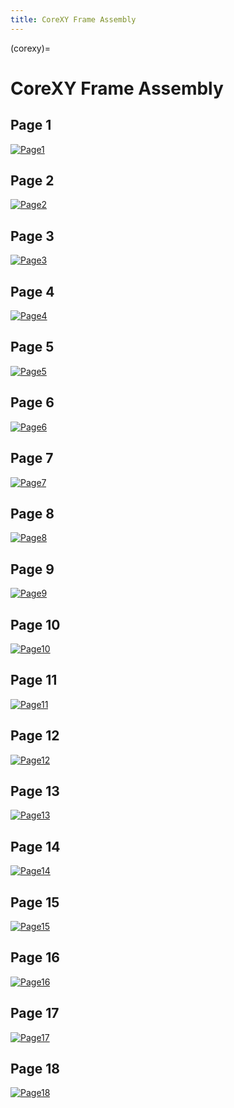```yaml
---
title: CoreXY Frame Assembly
---
```


(corexy)=
# CoreXY Frame Assembly

## Page 1
[![Page1](_static/corexy0.png)](_static/corexy0.png)

## Page 2
[![Page2](_static/corexy1.png)](_static/corexy1.png)

## Page 3
[![Page3](_static/corexy2.png)](_static/corexy2.png)

## Page 4
[![Page4](_static/corexy3.png)](_static/corexy3.png)

## Page 5
[![Page5](_static/corexy4.png)](_static/corexy4.png)

## Page 6
[![Page6](_static/corexy5.png)](_static/corexy5.png)

## Page 7
[![Page7](_static/corexy6.png)](_static/corexy6.png)

## Page 8
[![Page8](_static/corexy7.png)](_static/corexy7.png)

## Page 9
[![Page9](_static/corexy8.png)](_static/corexy8.png)

## Page 10
[![Page10](_static/corexy9.png)](_static/corexy9.png)

## Page 11
[![Page11](_static/corexy10.png)](_static/corexy10.png)

## Page 12
[![Page12](_static/corexy11.png)](_static/corexy11.png)

## Page 13
[![Page13](_static/corexy12.png)](_static/corexy12.png)

## Page 14
[![Page14](_static/corexy13.png)](_static/corexy13.png)

## Page 15
[![Page15](_static/corexy14.png)](_static/corexy14.png)

## Page 16
[![Page16](_static/corexy15.png)](_static/corexy15.png)

## Page 17
[![Page17](_static/corexy16.png)](_static/corexy16.png)

## Page 18
[![Page18](_static/corexy17.png)](_static/corexy17.png)
